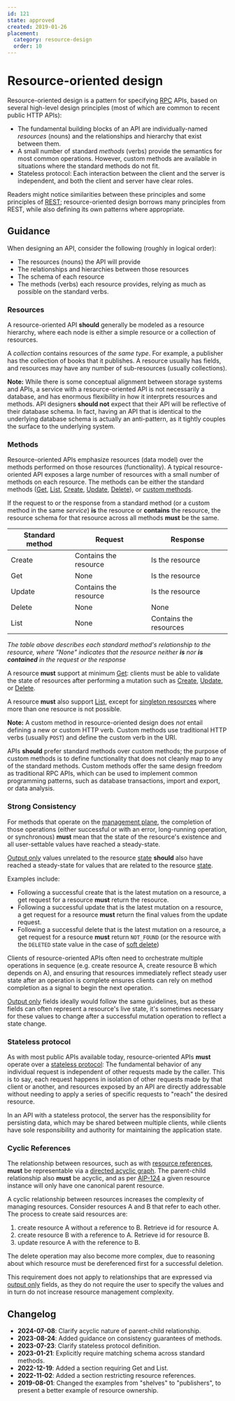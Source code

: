 ```yaml
---
id: 121
state: approved
created: 2019-01-26
placement:
  category: resource-design
  order: 10
---
```


# Resource-oriented design

Resource-oriented design is a pattern for specifying [RPC][] APIs, based on
several high-level design principles (most of which are common to recent public
HTTP APIs):

- The fundamental building blocks of an API are individually-named _resources_
  (nouns) and the relationships and hierarchy that exist between them.
- A small number of standard _methods_ (verbs) provide the semantics for most
  common operations. However, custom methods are available in situations where
  the standard methods do not fit.
- Stateless protocol: Each interaction between the client and the server is
  independent, and both the client and server have clear roles.

Readers might notice similarities between these principles and some principles
of [REST][]; resource-oriented design borrows many principles from REST, while
also defining its own patterns where appropriate.

## Guidance

When designing an API, consider the following (roughly in logical order):

- The resources (nouns) the API will provide
- The relationships and hierarchies between those resources
- The schema of each resource
- The methods (verbs) each resource provides, relying as much as possible on
  the standard verbs.

### Resources

A resource-oriented API **should** generally be modeled as a resource
hierarchy, where each node is either a simple resource or a collection of
resources.

A _collection_ contains resources of _the same type_. For example, a publisher
has the collection of books that it publishes. A resource usually has fields,
and resources may have any number of sub-resources (usually collections).

**Note:** While there is some conceptual alignment between storage systems and
APIs, a service with a resource-oriented API is not necessarily a database, and
has enormous flexibility in how it interprets resources and methods. API
designers **should not** expect that their API will be reflective of their
database schema. In fact, having an API that is identical to the underlying
database schema is actually an anti-pattern, as it tightly couples the surface
to the underlying system.

### Methods

Resource-oriented APIs emphasize resources (data model) over the methods
performed on those resources (functionality). A typical resource-oriented API
exposes a large number of resources with a small number of methods on each
resource. The methods can be either the standard methods ([Get][], [List][],
[Create][], [Update][], [Delete][]), or [custom methods][].

If the request to or the response from a standard method (or a custom method in
the same *service*) **is** the resource or **contains** the resource, the
resource schema for that resource across all methods **must** be the same.

| Standard method | Request               | Response               |
| --------------- | --------------------- | ---------------------- |
| Create          | Contains the resource | Is the resource        |
| Get             | None                  | Is the resource        |
| Update          | Contains the resource | Is the resource        |
| Delete          | None                  | None                   |
| List            | None                  | Contains the resources |

*The table above describes each standard method's relationship to the resource,
where "None" indicates that the resource neither **is** nor **is contained** in
the request or the response*

A resource **must** support at minimum [Get][]: clients must be
able to validate the state of resources after performing a mutation such
as [Create][], [Update][], or [Delete][].

A resource **must** also support [List][], except for [singleton resources][]
where more than one resource is not possible.

**Note:** A custom method in resource-oriented design does _not_ entail
defining a new or custom HTTP verb. Custom methods use traditional HTTP verbs
(usually `POST`) and define the custom verb in the URI.

APIs **should** prefer standard methods over custom methods; the purpose of
custom methods is to define functionality that does not cleanly map to any of
the standard methods. Custom methods offer the same design freedom as
traditional RPC APIs, which can be used to implement common programming
patterns, such as database transactions, import and export, or data analysis.

### Strong Consistency

For methods that operate on the [management plane][], the completion of those
operations (either successful or with an error, long-running operation, or
synchronous) **must** mean that the state of the resource's existence and all
user-settable values have reached a steady-state.

[Output only][] values unrelated to the resource [state][] **should** also have
reached a steady-state for values that are related to the resource [state][].

Examples include:

- Following a successful create that is the latest mutation on a resource, a get
  request for a resource **must** return the resource.
- Following a successful update that is the latest mutation on a resource, a get
  request for a resource **must** return the final values from the update
  request.
- Following a successful delete that is the latest mutation on a resource, a get
  request for a resource **must** return `NOT_FOUND` (or the resource with the
  `DELETED` state value in the case of [soft delete][])

Clients of resource-oriented APIs often need to orchestrate multiple operations
in sequence (e.g. create resource A, create resource B which depends on A), and
ensuring that resources immediately reflect steady user state after an operation
is complete ensures clients can rely on method completion as a signal to begin
the next operation.

[Output only][] fields ideally would follow the same guidelines, but as
these fields can often represent a resource's live state, it's sometimes
necessary for these values to change after a successful mutation operation to
reflect a state change.

### Stateless protocol

As with most public APIs available today, resource-oriented APIs **must**
operate over a [stateless protocol][]: The fundamental behavior of any
individual request is independent of other requests made by the caller.
This is to say, each request happens in isolation of other requests made by that
client or another, and resources exposed by an API are directly addressable
without needing to apply a series of specific requests to "reach" the desired
resource.

In an API with a stateless protocol, the server has the responsibility for
persisting data, which may be shared between multiple clients, while clients
have sole responsibility and authority for maintaining the application state.

### Cyclic References

The relationship between resources, such as with [resource references][],
**must** be representable via a [directed acyclic graph][]. The parent-child
relationship also **must** be acyclic, and as per [AIP-124][] a given resource
instance will only have one canonical parent resource.

A cyclic relationship between resources increases the complexity of managing
resources. Consider resources A and B that refer to
each other. The process to create said resources are:

1. create resource A without a reference to B. Retrieve id for resource A.
2. create resource B with a reference to A. Retrieve id for resource B.
3. update resource A with the reference to B.

The delete operation may also become more complex, due to reasoning about which
resource must be dereferenced first for a successful deletion.

This requirement does not apply to relationships that are expressed via
[output only][] fields, as they do not require the user to specify the values
and in turn do not increase resource management complexity.

[AIP-124]: ./0124.md
[create]: ./0133.md
[custom methods]: ./0136.md
[delete]: ./0135.md
[directed acyclic graph]: https://en.wikipedia.org/wiki/Directed_acyclic_graph
[get]: ./0131.md
[list]: ./0132.md
[management plane]: ./0111.md#management-plane
[output only]: ./0203.md#output-only
[Output only]: ./0203.md#output-only
[rest]: https://en.wikipedia.org/wiki/Representational_state_transfer
[resource references]: ./0122.md#fields-representing-another-resource
[rpc]: https://en.wikipedia.org/wiki/Remote_procedure_call
[singleton resources]: ./0156.md
[soft delete]: ./0164.md
[state]: ./0216.md
[stateless protocol]: https://en.wikipedia.org/wiki/Stateless_protocol
[update]: ./0134.md


## Changelog

- **2024-07-08**: Clarify acyclic nature of parent-child relationship.
- **2023-08-24**: Added guidance on consistency guarantees of methods.
- **2023-07-23**: Clarify stateless protocol definition.
- **2023-01-21**: Explicitly require matching schema across standard methods.
- **2022-12-19**: Added a section requiring Get and List.
- **2022-11-02**: Added a section restricting resource references.
- **2019-08-01**: Changed the examples from "shelves" to "publishers", to
  present a better example of resource ownership.

